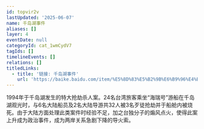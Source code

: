 ```yaml
---
id: topvir2v
lastUpdated: '2025-06-07'
name: 千岛湖事件
aliases: []
layer: 4
eventDate: null
categoryId: cat_1wmCydV7
tagIds: []
timelineEvents: []
relations: []
titledLinks:
  - title: '链接: 千岛湖事件'
    url: 'https://baike.baidu.com/item/%E5%8D%83%E5%B2%9B%E6%B9%96%E4%BA%8B%E4%BB%B6'
---
```

1994年于千岛湖发生的特大抢劫杀人案。24名台湾旅客乘坐“海瑞号”游船在千岛湖观光时，与6名大陆船员及2名大陆导游共32人被3名歹徒抢劫并于船舱内被烧死。由于大陆方面处理此类案件时经验不足，加之台独分子的煽风点火，使得此案上升成为政治事件，成为两岸关系急剧下降的导火索。
